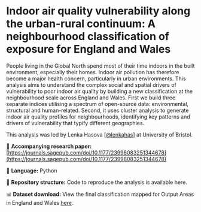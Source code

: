 # Indoor air quality vulnerability along the urban-rural continuum: A neighbourhood classification of exposure for England and Wales

People living in the Global North spend most of their time indoors in the built environment, especially their homes. Indoor air pollution has therefore become a major health concern, particularly in urban environments. This analysis aims to understand the complex social and spatial drivers of vulnerability to poor indoor air quality by building a new classification at the neighbourhood scale across England and Wales. First we build three separate indices utilising a spectrum of open-source data: environmental, structural and human-related. Second, it uses cluster analysis to generate indoor air quality profiles for neighbourhoods, identifying key patterns and drivers of vulnerability that typify different geographies.

This analysis was led by Lenka Hasova [[@lenkahas](https://github.com/lenkahas)] at University of Bristol. 

📝 **Accompanying research paper:** [https://journals.sagepub.com/doi/10.1177/23998083251344678](https://journals.sagepub.com/doi/10.1177/23998083251344678)

💬 **Language:** Python

🧱 **Repository structure:** Code to reproduce the analysis is available here.

📊 **Dataset download:** View the final classification mapped for Output Areas in England and Wales [here](https://uobristol.maps.arcgis.com/apps/webappviewer/index.html?id=b63cca3d20df47eca38cfc868e54640b).
